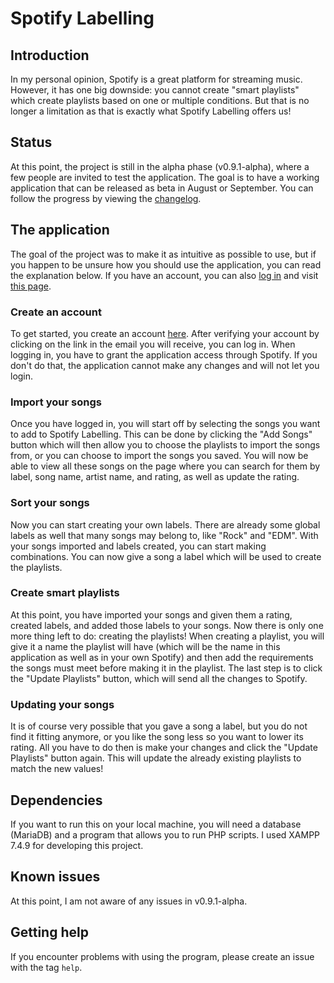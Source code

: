 # Spotify Labelling
## Introduction
In my personal opinion, Spotify is a great platform for streaming music. However, it has one big downside: you cannot create "smart playlists" which create playlists based on one or multiple conditions. But that is no longer a limitation as that is exactly what Spotify Labelling offers us!



## Status
At this point, the project is still in the alpha phase (v0.9.1-alpha), where a few people are invited to test the application. The goal is to have a working application that can be released as beta in August or September. You can follow the progress by viewing the [changelog](https://github.com/BrentMeeusen/Spotify-Labelling/blob/master/CHANGELOG.md).



## The application
The goal of the project was to make it as intuitive as possible to use, but if you happen to be unsure how you should use the application, you can read the explanation below. If you have an account, you can also [log in](http://spotify-labelling.21webb.nl/) and visit [this page](http://spotify-labelling.21webb.nl/how-it-works).

### Create an account
To get started, you create an account [here](http://spotify-labelling.21webb.nl/register). After verifying your account by clicking on the link in the email you will receive, you can log in. When logging in, you have to grant the application access through Spotify. If you don't do that, the application cannot make any changes and will not let you login.

### Import your songs
Once you have logged in, you will start off by selecting the songs you want to add to Spotify Labelling. This can be done by clicking the "Add Songs" button which will then allow you to choose the playlists to import the songs from, or you can choose to import the songs you saved. You will now be able to view all these songs on the page where you can search for them by label, song name, artist name, and rating, as well as update the rating.

### Sort your songs
Now you can start creating your own labels. There are already some global labels as well that many songs may belong to, like "Rock" and "EDM". With your songs imported and labels created, you can start making combinations. You can now give a song a label which will be used to create the playlists.

### Create smart playlists
At this point, you have imported your songs and given them a rating, created labels, and added those labels to your songs. Now there is only one more thing left to do: creating the playlists! When creating a playlist, you will give it a name the playlist will have (which will be the name in this application as well as in your own Spotify) and then add the requirements the songs must meet before making it in the playlist. The last step is to click the "Update Playlists" button, which will send all the changes to Spotify.

### Updating your songs
It is of course very possible that you gave a song a label, but you do not find it fitting anymore, or you like the song less so you want to lower its rating. All you have to do then is make your changes and click the "Update Playlists" button again. This will update the already existing playlists to match the new values!



## Dependencies
If you want to run this on your local machine, you will need a database (MariaDB) and a program that allows you to run PHP scripts. I used XAMPP 7.4.9 for developing this project.



<!-- ## Test the software -->



## Known issues
At this point, I am not aware of any issues in v0.9.1-alpha.



## Getting help
If you encounter problems with using the program, please create an issue with the tag `help`.


